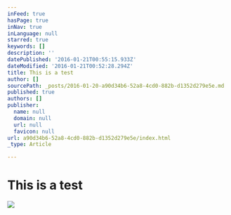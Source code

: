 ```yaml
---
inFeed: true
hasPage: true
inNav: true
inLanguage: null
starred: true
keywords: []
description: ''
datePublished: '2016-01-21T00:55:15.933Z'
dateModified: '2016-01-21T00:52:28.294Z'
title: This is a test
author: []
sourcePath: _posts/2016-01-20-a90d34b6-52a8-4cd0-882b-d1352d279e5e.md
published: true
authors: []
publisher:
  name: null
  domain: null
  url: null
  favicon: null
url: a90d34b6-52a8-4cd0-882b-d1352d279e5e/index.html
_type: Article

---
```

# This is a test
![](https://the-grid-user-content.s3-us-west-2.amazonaws.com/c1d8836e-211a-4f77-a170-1db18c5674c9.jpg)